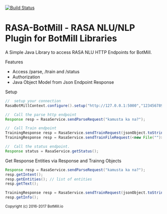 [![Build Status](https://travis-ci.org/BotMill/rasa-botmill-plugin.svg?branch=master)](https://travis-ci.org/BotMill/rasa-botmill-plugin)

# RASA-BotMill - RASA NLU/NLP Plugin for BotMill Libraries

A Simple Java Library to access RASA NLU HTTP Endpoints for BotMill.

Features  

- Access /parse, /train and /status
- Authorization
- Java Object Model from Json Endpoint Response

Setup

```java
//	setup your connection
RasaBotMillContext.configure().setup("http://127.0.0.1:5000","123456789");

//	Call the parse http endpoint
Response resp = RasaService.sendParseRequest("kamusta ka na?");

//	Call Train endpoint
TrainingResponse resp = RasaService.sendTrainRequest(jsonObject.toString()); 
TrainingResponse resp = RasaService.sendTrainFileRequest(<new File("")>);

//	Call the status endpoint.
Response status = RasaService.getStatus(); 
```

Get Response Entities via Response and Trainng Objects
```java
Response resp = RasaService.sendParseRequest("kamusta ka na?");
resp.getIntent();
resp.getEntities(); // list of entities
resp.getText();

TrainingResponse resp = RasaService.sendTrainRequest(jsonObject.toString()); 
resp.getInfo();
```

<sub>Copyright (c) 2016-2017 BotMill.io</sub>